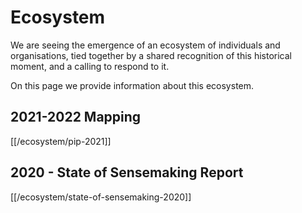 # Ecosystem

We are seeing the emergence of an ecosystem of individuals and organisations, tied together by a shared recognition of this historical moment, and a calling to respond to it.

On this page we provide information about this ecosystem.

## 2021-2022 Mapping

[[/ecosystem/pip-2021]]

## 2020 - State of Sensemaking Report

[[/ecosystem/state-of-sensemaking-2020]]
